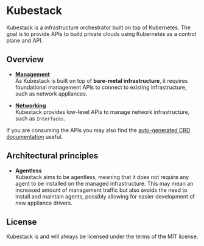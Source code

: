# Kubestack

Kubestack is a infrastructure orchestrator built on top of Kubernetes. The goal is to provide APIs to build private clouds using Kubernetes as a control plane and API.

## Overview

- [**Management**](./management.md)  
  As Kubestack is built on top of **bare-metal infrastructure**, it requires foundational management APIs to connect to existing infrastructure, such as network appliances.

- [**Networking**](./networking.md)  
  Kubestack provides low-level APIs to manage network infrastructure, such as `Interfaces`.

If you are consuming the APIs you may also find the [auto-generated CRD documentation][crd-docs] useful.

## Architectural principles

- **Agentless**  
  Kubestack aims to be agentless, meaning that it does not require any agent to be installed on the managed infrastructure. This may mean an increased amount of management traffic but also avoids the need to install and maintain agents, possibly allowing for easier development of new appliance drivers.

## License

Kubestack is and will always be licensed under the terms of the MIT license.

[crd-docs]: https://doc.crds.dev/github.com/nicklasfrahm/kubestack
